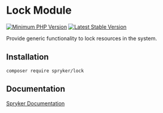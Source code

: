 # Lock Module
[![Minimum PHP Version](https://img.shields.io/badge/php-%3E%3D%208.3-8892BF.svg)](https://php.net/)
[![Latest Stable Version](https://poser.pugx.org/spryker/lock/v/stable.svg)](https://packagist.org/packages/spryker/lock)

Provide generic functionality to lock resources in the system.

## Installation

```
composer require spryker/lock
```

## Documentation

[Spryker Documentation](https://docs.spryker.com)
